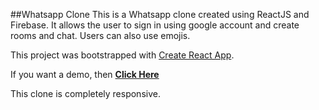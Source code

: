 ##Whatsapp Clone
This is a Whatsapp clone created using ReactJS and Firebase.
It allows the user to sign in using google account and create rooms and chat.
Users can also use emojis.


This project was bootstrapped with [Create React App](https://github.com/facebook/create-react-app).


If you want a demo, then **[Click Here](https://chatx-287c2.web.app/rooms/i4Ncf2F4X96pE7PAHsN2)**

This clone is completely responsive.


